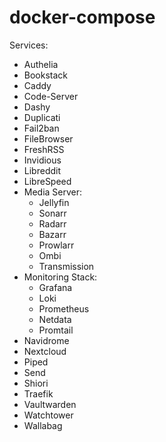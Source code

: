 # docker-compose

Services:

- Authelia
- Bookstack
- Caddy
- Code-Server
- Dashy
- Duplicati
- Fail2ban
- FileBrowser
- FreshRSS
- Invidious
- Libreddit
- LibreSpeed
- Media Server:
    - Jellyfin
    - Sonarr
    - Radarr
    - Bazarr
    - Prowlarr
    - Ombi
    - Transmission
- Monitoring Stack:
    - Grafana
    - Loki
    - Prometheus
    - Netdata
    - Promtail
- Navidrome
- Nextcloud
- Piped
- Send
- Shiori
- Traefik
- Vaultwarden
- Watchtower
- Wallabag
